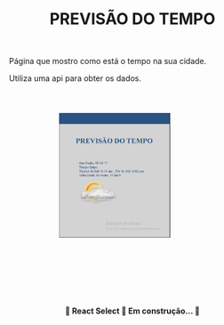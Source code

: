 <center><h1 style="margin-bottom:50px">PREVISÃO DO TEMPO</h1></center>


<div class='decription' style="margin-left:30px">
<p >Página que mostro como está o tempo na sua cidade.</p>
<p>Utiliza uma api para obter os dados.</p>
</div>

<img alt="PrevisaoDoTempo" title="#NextLevelWeek" src="./sources/img/banner.png" width="200px" style="margin-left:120px; margin-top:40px;"/>


<h4 align="center" style="margin-top:120px;"> 
	🚧  React Select 🚀 Em construção...  🚧
</h4>
